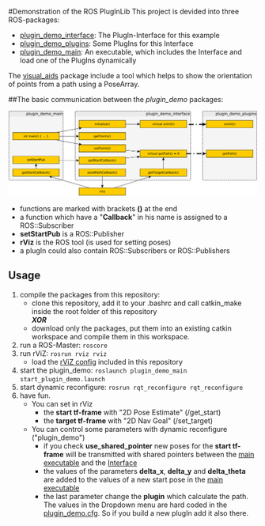 #Demonstration of the ROS PlugInLib
This project is devided into three ROS-packages:

* [plugin_demo_interface](https://github.com/ein57ein/ros_plugin_demo/tree/master/src/plugin_demo_interface "PlugIn-Interface"): The PlugIn-Interface for this example
* [plugin_demo_plugins](https://github.com/ein57ein/ros_plugin_demo/tree/master/src/plugin_demo_plugins "Example PlugIns"): Some PlugIns for this Interface
* [plugin_demo_main](https://github.com/ein57ein/ros_plugin_demo/tree/master/src/plugin_demo_main "PlugIn-User"): An executable, which includes the Interface and load one of the PlugIns dynamically

The [visual_aids](https://github.com/ein57ein/ros_plugin_demo/tree/master/src/visual_aids "visual_aids") package include a tool which helps to show the orientation of points from a path using a PoseArray.

##The basic communication between the _plugin_demo_ packages:

![Sometimes you can see an image of the basic communication structure](https://github.com/ein57ein/ros_plugin_demo/blob/master/communication.png "basic communication structure")

* functions are marked with brackets __()__ at the end
* a function which have a "__Callback__" in his name is assigned to a ROS::Subscriber
* __setStartPub__ is a ROS::Publisher
* __rViz__ is the ROS tool (is used for setting poses)
* a plugIn could also contain ROS::Subscribers or ROS::Publishers
 
## Usage

1. compile the packages from this repository:
    * clone this repository, add it to your .bashrc and call catkin_make inside the root folder of this repository  
    ___XOR___  
    * download only the packages, put them into an existing catkin workspace and compile them in this workspace.
2. run a ROS-Master: `roscore`
3. run rViZ: `rosrun rviz rviz`
    * load the [rViZ config](https://github.com/ein57ein/ros_plugin_demo/blob/master/ros_plugin_demo.rviz "config") included in this repository
4. start the plugin_demo: `roslaunch plugin_demo_main start_plugin_demo.launch`
5. start dynamic reconfigure: `rosrun rqt_reconfigure rqt_reconfigure`
6. have fun.
    * You can set in rViz
        * the __start tf-frame__ with "2D Pose Estimate" (/get_start)
        * the __target tf-frame__ with "2D Nav Goal" (/set_target)
    * You can control some parameters with dynamic reconfigure ("plugin_demo")
        * if you check __use_shared_pointer__ new poses for the __start tf-frame__ will be transmitted with shared pointers between the [main executable](https://github.com/ein57ein/ros_plugin_demo/blob/master/src/plugin_demo_main/src/main.cpp#L18#L25 "Line 18 to 25") and the [Interface](https://github.com/ein57ein/ros_plugin_demo/blob/master/src/plugin_demo_interface/src/path_planner.cpp#L86 "Line 86")
        * the values of the parameters __delta_x__, __delta_y__ and __delta_theta__ are added to the values of a new start pose in the [main executable](https://github.com/ein57ein/ros_plugin_demo/blob/master/src/plugin_demo_main/src/main.cpp#L14#L36 "Line 14 to 36")
        * the last parameter change the __plugin__ which calculate the path. The values in the Dropdown menu are hard coded in the [plugin_demo.cfg](https://github.com/ein57ein/ros_plugin_demo/blob/master/src/plugin_demo_main/cfg/plugin_demo.cfg "plugin_demo.cfg"). So if you build a new plugIn add it also there.

